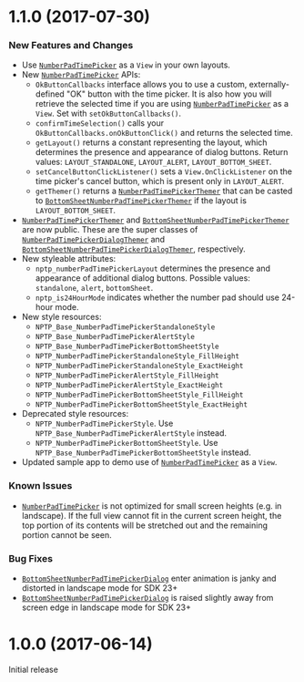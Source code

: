 # 1.1.0 (2017-07-30)
### New Features and Changes
* Use [`NumberPadTimePicker`] as a `View` in your own layouts.
* New [`NumberPadTimePicker`] APIs:
    * `OkButtonCallbacks` interface allows you to use a custom, 
    externally-defined "OK" button with the time picker. It is also how you will retrieve the 
    selected time if you are using [`NumberPadTimePicker`] as a `View`. Set with `setOkButtonCallbacks()`.
    * `confirmTimeSelection()` calls your `OkButtonCallbacks.onOkButtonClick()` and returns the 
    selected time.
    * `getLayout()` returns a constant representing the layout, which determines the presence and 
    appearance of dialog buttons. Return values: `LAYOUT_STANDALONE`, `LAYOUT_ALERT`, 
    `LAYOUT_BOTTOM_SHEET`.
    * `setCancelButtonClickListener()` sets a `View.OnClickListener` on the time picker's cancel 
    button, which is present only in `LAYOUT_ALERT`.
    * `getThemer()` returns a [`NumberPadTimePickerThemer`] that can be casted to 
    [`BottomSheetNumberPadTimePickerThemer`] if the layout is `LAYOUT_BOTTOM_SHEET`.
* [`NumberPadTimePickerThemer`] and [`BottomSheetNumberPadTimePickerThemer`] are now public.
These are the super classes of [`NumberPadTimePickerDialogThemer`] and 
[`BottomSheetNumberPadTimePickerDialogThemer`], respectively.
* New styleable attributes: 
    * `nptp_numberPadTimePickerLayout` determines the presence and appearance of additional dialog 
    buttons. Possible values: `standalone`, `alert`, `bottomSheet`.
    * `nptp_is24HourMode` indicates whether the number pad should use 24-hour mode.
* New style resources:
    * `NPTP_Base_NumberPadTimePickerStandaloneStyle`
    * `NPTP_Base_NumberPadTimePickerAlertStyle`
    * `NPTP_Base_NumberPadTimePickerBottomSheetStyle`
    * `NPTP_NumberPadTimePickerStandaloneStyle_FillHeight`
    * `NPTP_NumberPadTimePickerStandaloneStyle_ExactHeight`
    * `NPTP_NumberPadTimePickerAlertStyle_FillHeight`
    * `NPTP_NumberPadTimePickerAlertStyle_ExactHeight`
    * `NPTP_NumberPadTimePickerBottomSheetStyle_FillHeight`
    * `NPTP_NumberPadTimePickerBottomSheetStyle_ExactHeight`
* Deprecated style resources: 
    * `NPTP_NumberPadTimePickerStyle`. Use `NPTP_Base_NumberPadTimePickerAlertStyle` instead.
    * `NPTP_NumberPadTimePickerBottomSheetStyle`. Use `NPTP_Base_NumberPadTimePickerBottomSheetStyle` 
    instead.
* Updated sample app to demo use of [`NumberPadTimePicker`] as a `View`. 

### Known Issues
* [`NumberPadTimePicker`] is not optimized for small screen heights (e.g. in landscape).
If the full view cannot fit in the current screen height, the top portion of its contents will be 
stretched out and the remaining portion cannot be seen.

### Bug Fixes
* [`BottomSheetNumberPadTimePickerDialog`] enter animation is janky and distorted in landscape 
mode for SDK 23+
* [`BottomSheetNumberPadTimePickerDialog`] is raised slightly away from screen edge in landscape 
mode for SDK 23+

# 1.0.0 (2017-06-14)
Initial release

[`BottomSheetNumberPadTimePickerDialog`]: library/src/main/java/com/philliphsu/numberpadtimepicker/BottomSheetNumberPadTimePickerDialog.java
[`NumberPadTimePicker`]: library/src/main/java/com/philliphsu/numberpadtimepicker/NumberPadTimePicker.java
[`NumberPadTimePickerThemer`]: library/src/main/java/com/philliphsu/numberpadtimepicker/NumberPadTimePickerThemer.java
[`BottomSheetNumberPadTimePickerThemer`]: library/src/main/java/com/philliphsu/numberpadtimepicker/BottomSheetNumberPadTimePickerThemer.java
[`NumberPadTimePickerDialogThemer`]: library/src/main/java/com/philliphsu/numberpadtimepicker/NumberPadTimePickerDialogThemer.java
[`BottomSheetNumberPadTimePickerDialogThemer`]: library/src/main/java/com/philliphsu/numberpadtimepicker/BottomSheetNumberPadTimePickerDialogThemer.java